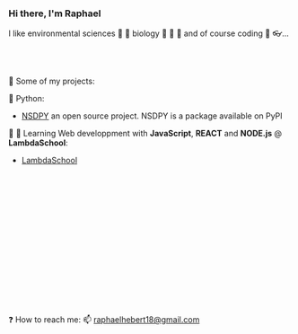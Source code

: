 ### Hi there, I'm Raphael


I like environmental sciences :seedling: :ocean: biology :microscope: :microbe: :dna: and of course coding :floppy_disk: :eyeglasses:...

<br/><br/>

:open_file_folder: Some of my projects:

  :snake: Python: 
    
   - [NSDPY](https://github.com/RaphaelHebert/nsdpy) an open source project. NSDPY is a package available on PyPI
    <br/>
    
:school: :notebook: Learning Web developpment with __JavaScript__, __REACT__ and __NODE.js__ @ __LambdaSchool__:


   - [LambdaSchool](https://github.com/RaphaelHebert/LambdaSchool)
  
<br/><br/><br/><br/><br/><br/><br/><br/><br/><br/><br/><br/><br/><br/>
  
  
  
  
  
  
  
  
:question: How to reach me: 📫 raphaelhebert18@gmail.com

